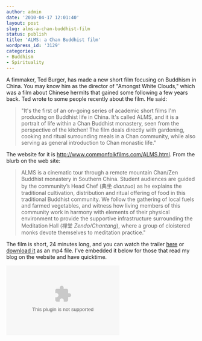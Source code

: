 ```yaml
---
author: admin
date: '2010-04-17 12:01:40'
layout: post
slug: alms-a-chan-buddhist-film
status: publish
title: 'ALMS: a Chan Buddhist film'
wordpress_id: '3129'
categories:
- Buddhism
- Spirituality
---
```

A fimmaker, Ted Burger, has made a new short film focusing on Buddhism in China. You may know him as the director of "Amongst White Clouds," which was a film about Chinese hermits that gained some following a few years back. Ted wrote to some people recently about the film. He said:
<blockquote>"It's the first of an on-going series of academic short films I'm producing on Buddhist life in China. It's called ALMS, and it is a portrait of life within a Chan Buddhist monastery, seen from the perspective of the kitchen! The film deals directly with gardening, cooking and ritual surrounding meals in a Chan community, while also serving as general introduction to Chan monastic life." </blockquote>
The website for it is <a href="http://www.commonfolkfilms.com/ALMS.html">http://www.commonfolkfilms.com/ALMS.html</a>. From the blurb on the web site:
<blockquote>ALMS is a cinematic tour through a remote mountain Chan/Zen Buddhist monastery in Southern China. Student audiences are guided by the community’s Head Chef (典坐 <em>dianzuo</em>) as he explains the traditional cultivation, distribution and ritual offering of food in this traditional Buddhist community. We follow the gathering of local fuels and farmed vegetables, and witness how living members of this community work in harmony with elements of their physical environment to provide the supportive infrastructure surrounding the Meditation Hall (禅堂 <em>Zendo/Chantang</em>), where a group of cloistered monks devote themselves to meditation practice."</blockquote>
The film is short, 24 minutes long, and you can watch the trailer <a href="http://www.commonfolkfilms.com/ALMS_trailer.html">here</a> or <a href="http://www.commonfolkfilms.com/Media/DBP%20ALMS%20trailer%20streaming%20480x270.mp4">download it</a> as an mp4 file. I've embedded it below for those that read my blog on the website and have quicktime.

<lj-embed><object id="id5" type="video/quicktime" data="http://www.commonfolkfilms.com/Media/DBP%20ALMS%20trailer%20streaming%20480x270.mp4" style="height: 185px; width: 300px; z-index: 1;" height="185" width="300"><param name="src" value="Media/DBP%20ALMS%20trailer%20streaming%20480x270.mp4"><param name="controller" value="true"><param name="autoplay" value="false"><param name="scale" value="tofit"><param name="volume" value="100"><param name="loop" value="false"></object></lj-embed>
